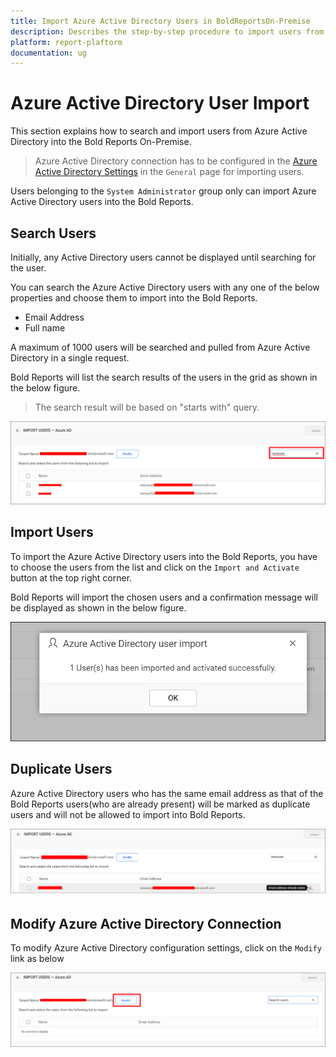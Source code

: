```yaml
---
title: Import Azure Active Directory Users in BoldReportsOn-Premise
description: Describes the step-by-step procedure to import users from the Azure Active Directory into the Bold Reports On-Premise.
platform: report-plaftorm
documentation: ug
---
```


# Azure Active Directory User Import

This section explains how to search and import users from Azure Active Directory into the Bold Reports On-Premise.

> Azure Active Directory connection has to be configured in the [Azure Active Directory Settings](./../../../../manage-app-settings/azure-active-directory/) in the `General` page for importing users.

Users belonging to the `System Administrator` group only can import Azure Active Directory users into the Bold Reports.

## Search Users

Initially, any Active Directory users cannot be displayed until searching for the user.

You can search the Azure Active Directory users with any one of the below properties and choose them to import into the Bold Reports.

* Email Address
* Full name

A maximum of 1000 users will be searched and pulled from Azure Active Directory in a single request.

Bold Reports will list the search results of the users in the grid as shown in the below figure.

> The search result will be based on "starts with" query.

![Import Users from Azure Active Directory Server](/static/assets/on-premise/images/manage-users-and-groups/users/import-from-azure-active-directory/Search-Azure-Active-Directory-User.png)

## Import Users

To import the Azure Active Directory users into the Bold Reports, you have to choose the users from the list and click on the `Import and Activate` button at the top right corner.

Bold Reports will import the chosen users and a confirmation message will be displayed as shown in the below figure.

![Success message after imported the Azure Active Directory users](/static/assets/on-premise/images/manage-users-and-groups/users/import-from-azure-active-directory/Azure-Active-Directory-User-imported.png)

## Duplicate Users

Azure Active Directory users who has the same  email address as that of the Bold Reports users(who are already present) will be marked as duplicate users and will not be allowed to import into Bold Reports.  

![Duplicated Azure Active Directory Users](/static/assets/on-premise/images/manage-users-and-groups/users/import-from-azure-active-directory/Duplicated-Azure-Active-Directory-Users.png)

## Modify Azure Active Directory Connection

To modify Azure Active Directory configuration settings, click on the `Modify` link as below

![Modify Azure Active Directory Configuration](/static/assets/on-premise/images/manage-users-and-groups/users/import-from-azure-active-directory/Modify-Azure-Active-Directory-Configuration.png)
